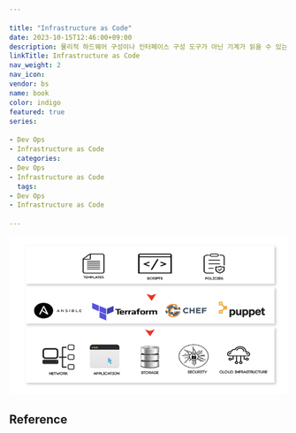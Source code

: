 ```yaml
---

title: "Infrastructure as Code"
date: 2023-10-15T12:46:00+09:00
description: 물리적 하드웨어 구성이나 인터페이스 구성 도구가 아닌 기계가 읽을 수 있는 정의 파일들을 통한 컴퓨터 데이터 센터의 관리 및 프로비저닝 과정
linkTitle: Infrastructure as Code
nav_weight: 2
nav_icon:
vendor: bs
name: book
color: indigo
featured: true
series:

- Dev Ops
- Infrastructure as Code
  categories:
- Dev Ops
- Infrastructure as Code
  tags:
- Dev Ops
- Infrastructure as Code

---
```


![Infrastructure as Code](infra-as-code.png#center)

## Reference
